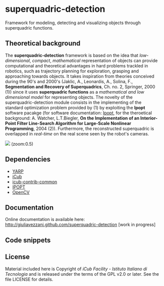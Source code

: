# superquadric-detection
Framework for modeling, detecting and visualizing objects through superquadric functions. 

## Theoretical background
The **superquadric-detection** framework is based on the idea that _low-dimensional_, _compact_, _mathematical_ representation of objects
can provide computational and theoretical advantages in hard problems trackled in robotics, such as trajectory planning for exploration, grasping and approaching towards objects.
It takes inspiration from theories conceived during the 90's and 2000's (Jaklic, A., Leonardis, A., Solina, F., **Segmentation and Recovery of Superquadrics**, Ch. no.
2, Springer, 2000 (1)) since it uses **superquadric functions** as a _mathematical and low dimensional model_ for representing objects. The novelty of the superquadric-detection module consists in the implementing of the standard optimization problem provided by (1) by exploiting the **Ipopt** software pacakge (for software documentation: [Ipopt](https://projects.coin-or.org/Ipopt), for the theroetical background: A. Watcher, L.T.Biegler, **On the Implementation of an Interior-Point Filter Line-Search
Algorithm for Large-Scale Nonlinear Programming**, 2004 (2)). Furthermore, the reconstructed superquadric is overlapped in _real-time_ on the real scene seen by the robot's cameras.

<p> <img src=https://github.com/giuliavezzani/superquadric-detection/blob/master/img/superq-eq.jpg"> (zoom:0.5)</p>

## Dependencies
- [YARP](https://github.com/robotology/yarp)
- [iCub](https://github.com/robotology/icub-main)
- [icub-contrib-common](https://github.com/robotology/icub-contrib-common)
- [IPOPT](https://projects.coin-or.org/Ipopt)
- [OpenCV](http://opencv.org/) 

## Documentation
Online documentation is available here:  http://giuliavezzani.github.com/superquadric-detection [work in progress]

## Code snippets

## License
Material included here is Copyright of _iCub Facility - Istituto Italiano di Tecnologia_
and is released under the terms of the GPL v2.0 or later. See the file LICENSE for details.

